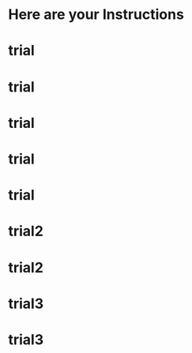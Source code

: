 # Here are your Instructions
# trial
# trial
# trial
# trial
# trial
# trial2
# trial2
# trial3
# trial3
